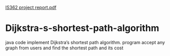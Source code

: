 [IS362 project report.pdf](https://github.com/Maysamz/Dijkstra-s-shortest-path-algorithm/files/10855275/IS362.project.report.pdf)
# Dijkstra-s-shortest-path-algorithm
java code implement Dijkstra’s shortest path algorithm. program accept any graph from users and find the shortest path and its cost
